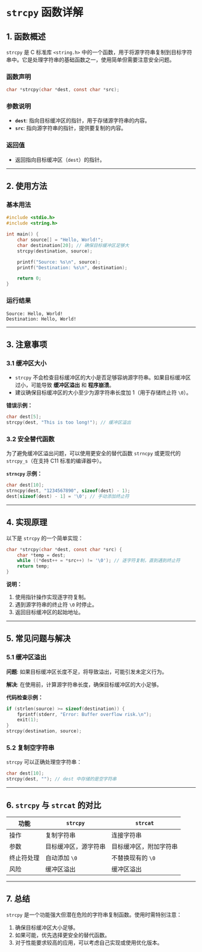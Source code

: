 # `strcpy` 函数详解

## 1. 函数概述

`strcpy` 是 C 标准库 `<string.h>` 中的一个函数，用于将源字符串复制到目标字符串中。它是处理字符串的基础函数之一，使用简单但需要注意安全问题。

### 函数声明
```c
char *strcpy(char *dest, const char *src);
```

### 参数说明
- **`dest`**: 指向目标缓冲区的指针，用于存储源字符串的内容。
- **`src`**: 指向源字符串的指针，提供要复制的内容。

### 返回值
- 返回指向目标缓冲区（`dest`）的指针。

---

## 2. 使用方法

### 基本用法
```c
#include <stdio.h>
#include <string.h>

int main() {
    char source[] = "Hello, World!";
    char destination[20]; // 确保目标缓冲区足够大
    strcpy(destination, source);

    printf("Source: %s\n", source);
    printf("Destination: %s\n", destination);

    return 0;
}
```

### 运行结果
```
Source: Hello, World!
Destination: Hello, World!
```

---

## 3. 注意事项

### 3.1 缓冲区大小
- `strcpy` 不会检查目标缓冲区的大小是否足够容纳源字符串。如果目标缓冲区过小，可能导致 **缓冲区溢出** 和 **程序崩溃**。
- 建议确保目标缓冲区的大小至少为源字符串长度加 1（用于存储终止符 `\0`）。

**错误示例：**
```c
char dest[5];
strcpy(dest, "This is too long!"); // 缓冲区溢出
```

### 3.2 安全替代函数
为了避免缓冲区溢出问题，可以使用更安全的替代函数 `strncpy` 或更现代的 `strcpy_s`（在支持 C11 标准的编译器中）。

**`strncpy` 示例：**
```c
char dest[10];
strncpy(dest, "1234567890", sizeof(dest) - 1);
dest[sizeof(dest) - 1] = '\0'; // 手动添加终止符
```

---

## 4. 实现原理

以下是 `strcpy` 的一个简单实现：
```c
char *strcpy(char *dest, const char *src) {
    char *temp = dest;
    while ((*dest++ = *src++) != '\0'); // 逐字符复制，直到遇到终止符
    return temp;
}
```

**说明：**
1. 使用指针操作实现逐字符复制。
2. 遇到源字符串的终止符 `\0` 时停止。
3. 返回目标缓冲区的起始地址。

---

## 5. 常见问题与解决

### 5.1 缓冲区溢出
**问题**: 如果目标缓冲区长度不足，将导致溢出，可能引发未定义行为。

**解决**: 在使用前，计算源字符串长度，确保目标缓冲区的大小足够。

**代码检查示例：**
```c
if (strlen(source) >= sizeof(destination)) {
    fprintf(stderr, "Error: Buffer overflow risk.\n");
    exit(1);
}
strcpy(destination, source);
```

### 5.2 复制空字符串
`strcpy` 可以正确处理空字符串：
```c
char dest[10];
strcpy(dest, ""); // dest 中存储的是空字符串
```

---

## 6. `strcpy` 与 `strcat` 的对比

| 功能            | `strcpy`                      | `strcat`                      |
|-----------------|-------------------------------|-------------------------------|
| 操作            | 复制字符串                   | 连接字符串                   |
| 参数            | 目标缓冲区，源字符串          | 目标缓冲区，附加字符串        |
| 终止符处理      | 自动添加 `\0`                | 不替换现有的 `\0`            |
| 风险            | 缓冲区溢出                   | 缓冲区溢出                   |

---

## 7. 总结

`strcpy` 是一个功能强大但潜在危险的字符串复制函数。使用时需特别注意：
1. 确保目标缓冲区大小足够。
2. 如果可能，优先选择更安全的替代函数。
3. 对于性能要求较高的应用，可以考虑自己实现或使用优化版本。